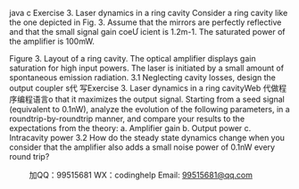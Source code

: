 java c
Exercise 3. Laser dynamics in a ring cavity
Consider a ring cavity like the one depicted in Fig. 3. Assume that the mirrors are perfectly reflective and that the small signal gain coeƯ icient is 1.2m-1. The saturated power of the amplifier is 100mW.

Figure 3. Layout of a ring cavity. The optical amplifier displays gain saturation for high input powers. The laser is initiated by a small amount of spontaneous emission radiation.
3.1 Neglecting cavity losses, design the output coupler s代 写Exercise 3. Laser dynamics in a ring cavityWeb
代做程序编程语言o that it maximizes the output signal. Starting from a seed signal (equivalent to 0.1nW), analyze the evolution of the following parameters, in a roundtrip-by-roundtrip manner, and compare your results to the expectations from the theory:
a. Amplifier gain
b. Output power
c. Intracavity power
3.2 How do the steady state dynamics change when you consider that the amplifier also adds a small noise power of 0.1nW every round trip?





         
加QQ：99515681  WX：codinghelp  Email: 99515681@qq.com
